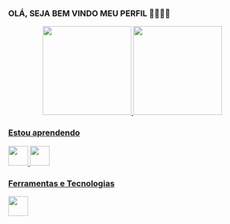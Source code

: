 ###  OLÁ, SEJA BEM VINDO MEU PERFIL  🌟🌟🌟🌟

<div align="center">
  <a href="https://github.com/Gabriel-AndradeWeb
">
  <img height="180em" src="https://github-readme-stats.vercel.app/api?username=Gabriel-AndradeWeb&show_icons=true&theme=highcontrast&include_all_commits=true&count_private=true"/>
  <img height="180em" src="https://github-readme-stats.vercel.app/api/top-langs/?username=Gabriel-AndradeWeb&layout=compact&langs_count=7&theme=highcontrast"/>
</div>

### Estou aprendendo

<img src="https://cdn.jsdelivr.net/gh/devicons/devicon/icons/java/java-original.svg" width="40" height="40"/> <img src="https://cdn.jsdelivr.net/gh/devicons/devicon/icons/linux/linux-original.svg" width="40" height="40"/>

### Ferramentas e Tecnologias

<img src="https://cdn.jsdelivr.net/gh/devicons/devicon/icons/git/git-original.svg" width="40" height="40"/>
